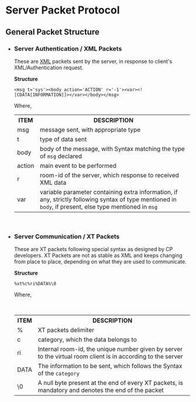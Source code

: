 Server Packet Protocol
======================

## General Packet Structure
* ### Server Authentication / XML Packets
    These are [XML](https://www.w3schools.com/xml/) packets sent by the server, in response to client's XML/Authentication request.
    
    __Structure__ 
    ```
    <msg t='sys'><body action='ACTION' r='-1'><var><![CDATA[INFORMATION]]></var></body></msg>
    ```
    
    Where,
    <table><tr> <th> ITEM </th> <th>DESCRIPTION</th> </tr><tr> <td> msg </td> <td> message sent, with appropriate type </td> </tr><tr> <td> t </td> <td> type of data sent </td> </tr><tr> <td> body  </td> <td> body of the message, with Syntax matching the type of <code>msg</code> declared </td> </tr><tr> <td> action </td> <td> main event to be performed </td> </tr><tr> <td> r </td> <td> room-id of the server, which response to received XML data</td> </tr><tr> <td> var </td> <td> variable parameter containing extra information, if any, strictly following syntax of type mentioned in <code>body</code>, if present, else type mentioned in <code>msg</code> </td> </tr></table> 
    
* ### Server Communication / XT Packets
    These are XT packets following special syntax as designed by CP developers. XT Packets are not as stable as XML and keeps changing from place to place, depending on what they are used to communicate.

    __Structure__ 
    
    ```
    %xt%c%ri%DATA%\0
    ```
    
    Where,
    <table><tr> <th> ITEM </th> <th>DESCRIPTION</th> </tr> <tr> <td> % </td> <td> XT packets delimiter </td> </tr>
	  <tr> <td> c </td> <td> category, which the data belongs to </td> </tr> <tr> <td> ri  </td> <td> Internal room-id, the unique number given by server to the virtual room client is in  according to the server </td> </tr> <tr> <td> DATA </td> <td> The information to be sent, which follows the Syntax of the <code>category </code></td> </tr> <tr> <td> \0 </td> <td>A null byte present at the end of every XT packets, is mandatory and denotes the end of the packet</td> </tr>  </table> 
